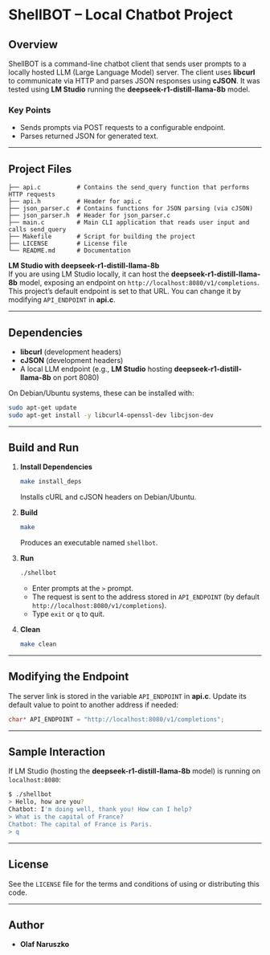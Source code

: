 # **ShellBOT – Local Chatbot Project**

## **Overview**

ShellBOT is a command-line chatbot client that sends user prompts to a locally hosted LLM (Large Language Model) server. The client uses **libcurl** to communicate via HTTP and parses JSON responses using **cJSON**. It was tested using **LM Studio** running the **deepseek-r1-distill-llama-8b** model.

### **Key Points**

- Sends prompts via POST requests to a configurable endpoint.
- Parses returned JSON for generated text.

---

## **Project Files**

```
├── api.c          # Contains the send_query function that performs HTTP requests
├── api.h          # Header for api.c
├── json_parser.c  # Contains functions for JSON parsing (via cJSON)
├── json_parser.h  # Header for json_parser.c
├── main.c         # Main CLI application that reads user input and calls send_query
├── Makefile       # Script for building the project
├── LICENSE        # License file
└── README.md      # Documentation
```

**LM Studio with deepseek-r1-distill-llama-8b**  
If you are using LM Studio locally, it can host the **deepseek-r1-distill-llama-8b** model, exposing an endpoint on `http://localhost:8080/v1/completions`. This project’s default endpoint is set to that URL. You can change it by modifying `API_ENDPOINT` in **api.c**.

---

## **Dependencies**

- **libcurl** (development headers)
- **cJSON** (development headers)
- A local LLM endpoint (e.g., **LM Studio** hosting **deepseek-r1-distill-llama-8b** on port 8080)

On Debian/Ubuntu systems, these can be installed with:
```bash
sudo apt-get update
sudo apt-get install -y libcurl4-openssl-dev libcjson-dev
```

---

## **Build and Run**

1. **Install Dependencies**  
   ```bash
   make install_deps
   ```
   Installs cURL and cJSON headers on Debian/Ubuntu.

2. **Build**  
   ```bash
   make
   ```
   Produces an executable named `shellbot`.

3. **Run**  
   ```bash
   ./shellbot
   ```
   - Enter prompts at the `>` prompt.  
   - The request is sent to the address stored in `API_ENDPOINT` (by default `http://localhost:8080/v1/completions`).  
   - Type `exit` or `q` to quit.

4. **Clean**  
   ```bash
   make clean
   ```

---

## **Modifying the Endpoint**

The server link is stored in the variable `API_ENDPOINT` in **api.c**. Update its default value to point to another address if needed:
```c
char* API_ENDPOINT = "http://localhost:8080/v1/completions";
```

---

## **Sample Interaction**

If LM Studio (hosting the **deepseek-r1-distill-llama-8b** model) is running on `localhost:8080`:

```bash
$ ./shellbot
> Hello, how are you?
Chatbot: I'm doing well, thank you! How can I help?
> What is the capital of France?
Chatbot: The capital of France is Paris.
> q
```

---

## **License**

See the `LICENSE` file for the terms and conditions of using or distributing this code.

---

## **Author**

- **Olaf Naruszko**

